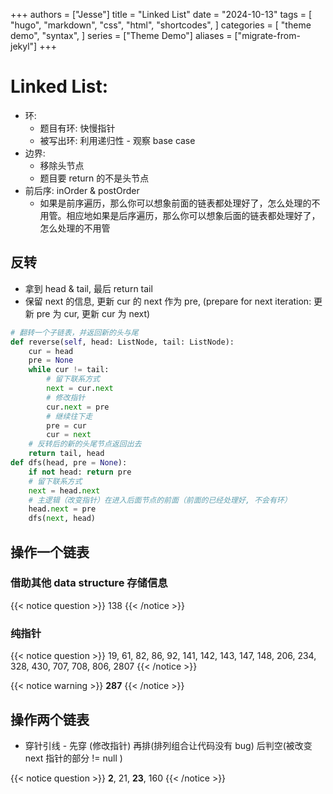+++
authors = ["Jesse"]
title = "Linked List"
date = "2024-10-13"
tags = [
    "hugo",
    "markdown",
    "css",
    "html",
    "shortcodes",
]
categories = [
    "theme demo",
    "syntax",
]
series = ["Theme Demo"]
aliases = ["migrate-from-jekyl"]
+++

# Linked List:

- 环:
  - 题目有环: 快慢指针
  - 被写出环: 利用递归性 - 观察 base case
- 边界:
  - 移除头节点
  - 题目要 return 的不是头节点
- 前后序: inOrder & postOrder
  - 如果是前序遍历，那么你可以想象前面的链表都处理好了，怎么处理的不用管。相应地如果是后序遍历，那么你可以想象后面的链表都处理好了，怎么处理的不用管

## 反转

- 拿到 head & tail, 最后 return tail
- 保留 next 的信息, 更新 cur 的 next 作为 pre, (prepare for next iteration: 更新 pre 为 cur, 更新 cur 为 next)

```PYTHON
# 翻转一个子链表，并返回新的头与尾
def reverse(self, head: ListNode, tail: ListNode):
    cur = head
    pre = None
    while cur != tail:
        # 留下联系方式
        next = cur.next
        # 修改指针
        cur.next = pre
        # 继续往下走
        pre = cur
        cur = next
    # 反转后的新的头尾节点返回出去
    return tail, head
def dfs(head, pre = None):
    if not head: return pre
    # 留下联系方式
    next = head.next
    # 主逻辑（改变指针）在进入后面节点的前面（前面的已经处理好, 不会有环）
    head.next = pre
    dfs(next, head)
```

## 操作一个链表

### 借助其他 data structure 存储信息

{{< notice question >}}
138
{{< /notice >}}

### 纯指针

{{< notice question >}}
19, 61, 82, 86, 92, 141, 142, 143, 147, 148, 206, 234, 328, 430, 707, 708, 806, 2807
{{< /notice >}}

{{< notice warning >}}
**287**
{{< /notice >}}

## 操作两个链表

- 穿针引线 - 先穿 (修改指针) 再排(排列组合让代码没有 bug) 后判空(被改变 next 指针的部分 != null )

{{< notice question >}}
**2**, 21, **23**, 160
{{< /notice >}}
